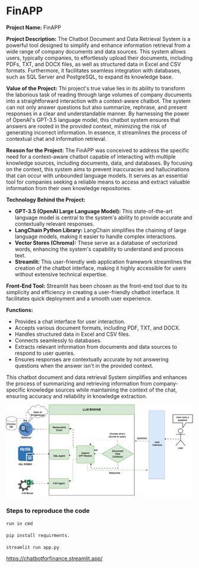 # FinAPP
**Project Name:** FinAPP

**Project Description:**
The Chatbot Document and Data Retrieval System is a powerful tool designed to simplify and enhance information retrieval from a wide range of company documents and data sources. This system allows users, typically companies, to effortlessly upload their documents, including PDFs, TXT, and DOCX files, as well as structured data in Excel and CSV formats. Furthermore, it facilitates seamless integration with databases, such as SQL Server and PostgreSQL, to expand its knowledge base. 

**Value of the Project:**
Thi project's true value lies in its ability to transform the laborious task of reading through large volumes of company documents into a straightforward interaction with a context-aware chatbot. The system can not only answer questions but also summarize, rephrase, and present responses in a clear and understandable manner. By harnessing the power of OpenAI's GPT-3.5 language model, this chatbot system ensures that answers are rooted in the provided context, minimizing the risk of generating incorrect information. In essence, it streamlines the process of contextual chat and information retrieval.

**Reason for the Project:**
The FinAPP was conceived to address the specific need for a context-aware chatbot capable of interacting with multiple knowledge sources, including documents, data, and databases. By focusing on the context, this system aims to prevent inaccuracies and hallucinations that can occur with unbounded language models. It serves as an essential tool for companies seeking a reliable means to access and extract valuable information from their own knowledge repositories.

**Technology Behind the Project:**
- **GPT-3.5 (OpenAI Large Language Model):** This state-of-the-art language model is central to the system's ability to provide accurate and contextually relevant responses.
- **LangChain Python Library:** LangChain simplifies the chaining of large language models, making it easier to handle complex interactions.
- **Vector Stores (Chroma):** These serve as a database of vectorized words, enhancing the system's capability to understand and process text.
- **Streamlit:** This user-friendly web application framework streamlines the creation of the chatbot interface, making it highly accessible for users without extensive technical expertise.

**Front-End Tool:**
Streamlit has been chosen as the front-end tool due to its simplicity and efficiency in creating a user-friendly chatbot interface. It facilitates quick deployment and a smooth user experience.

**Functions:**
- Provides a chat interface for user interaction.
- Accepts various document formats, including PDF, TXT, and DOCX.
- Handles structured data in Excel and CSV files.
- Connects seamlessly to databases.
- Extracts relevant information from documents and data sources to respond to user queries.
- Ensures responses are contextually accurate by not answering questions when the answer isn't in the provided context.

This chatbot document and data retrieval System simplifies and enhances the process of summarizing and retrieving information from company-specific knowledge sources while maintaining the context of the chat, ensuring accuracy and reliability in knowledge extraction.

![Architecture_Diagram](https://github.com/okoliechykwuka/finance_chatbot/blob/main/img/finapp.drawio.png)

### Steps to reproduce the code
```
run in cmd

pip install requirments.

streamlit run app.py
```




https://chatbotforfinance.streamlit.app/
 

